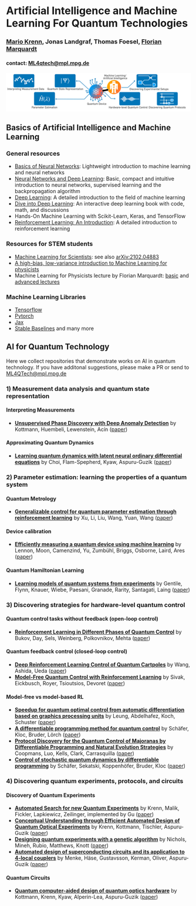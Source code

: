 # Artificial Intelligence and Machine Learning For Quantum Technologies
### **[Mario Krenn](https://mpl.mpg.de/research-at-mpl/independent-research-groups/krenn-research-group/), Jonas Landgraf, Thomas Foesel, [Florian Marquardt](https://mpl.mpg.de/divisions/marquardt-division)**

#### contact: ML4qtech@mpl.mpg.de

<p align="center">
   <img src="https://github.com/ML4QTech/Collection/blob/main/overview.png" alt="Overview" width="999px">
</p>

## Basics of Artificial Intelligence and Machine Learning

### General resources
- [Basics of Neural Networks](https://www.dkriesel.com/en/science/neural_networks): Lightweight introduction to machine learning and neural networks
- [Neural Networks and Deep Learning](http://neuralnetworksanddeeplearning.com): Basic, compact and intuitive introduction to neural networks, supervised learning and the backpropagation algorithm
- [Deep Learning](https://www.deeplearningbook.org/): A detailed introduction to the field of machine learning
- [Dive into Deep Learning](https://d2l.ai/): An interactive deep learning book with code, math, and discussions
- Hands-On Machine Learning with Scikit-Learn, Keras, and TensorFlow
- [Reinforcement Learning: An Introduction](http://incompleteideas.net/book/the-book.html): A detailed introduction to reinforcement learning

### Resources for STEM students
- [Machine Learning for Scientists](https://ml-lectures.org): see also [arXiv:2102.04883](https://arxiv.org/abs/2102.04883)
- [A high-bias, low-variance introduction to Machine Learning for physicists](https://arxiv.org/abs/1803.08823)
- Machine Learning for Physicists lecture by Florian Marquardt: [basic](https://machine-learning-for-physicists.org/) and [advanced lectures](https://pad.gwdg.de/2021_AdvancedMachineLearningForScience)

### Machine Learning Libraries

- [Tensorflow](https://www.tensorflow.org/)
- [Pytorch](https://pytorch.org/)
- [Jax](https://github.com/google/jax)
- [Stable Baselines](https://stable-baselines.readthedocs.io)
and many more

## AI for Quantum Technology

Here we collect repositories that demonstrate works on AI in quantum technology. If you have additonal suggestions, please make a PR or send to [ML4QTech@mpl.mpg.de](ML4QTech@mpl.mpg.de)

### 1) Measurement data analysis and quantum state representation
#### Interpreting Measurements

- [**Unsupervised Phase Discovery with Deep Anomaly Detection**](https://github.com/Qottmann/phase-discovery-anomaly-detection) by Kottmann, Huembeli, Lewenstein, Acín ([paper](https://journals.aps.org/prl/abstract/10.1103/PhysRevLett.125.170603))

#### Approximating Quantum Dynamics
- [**Learning quantum dynamics with latent neural ordinary differential equations**](https://github.com/aspuru-guzik-group/QNODE) by Choi, Flam-Spepherd, Kyaw, Aspuru-Guzik ([paper](https://journals.aps.org/pra/abstract/10.1103/PhysRevA.105.042403))

### 2) Parameter estimation: learning the properties of a quantum system
#### Quantum Metrology
- [**Generalizable control for quantum parameter estimation through reinforcement learning**](https://github.com/MilCOS/Quantum_Parameter_Estimation_with_RL) by Xu, Li, Liu, Wang, Yuan, Wang  ([paper](https://www.nature.com/articles/s41534-019-0198-z))
#### Device calibration
- [**Efficiently measuring a quantum device using machine learning**](https://github.com/returnddd/CVAE_for_QE) by Lennon, Moon, Camenzind, Yu, Zumbühl, Briggs, Osborne, Laird, Ares ([paper](https://www.nature.com/articles/s41534-019-0193-4))

#### Quantum Hamiltonian Learning
- [**Learning models of quantum systems from experiments**](https://github.com/flynnbr11/QMLA) by Gentile, Flynn, Knauer, Wiebe, Paesani, Granade, Rarity, Santagati, Laing ([paper](https://www.nature.com/articles/s41567-021-01201-7))

### 3) Discovering strategies for hardware-level quantum control

#### Quantum control tasks without feedback (open-loop control)
- [**Reinforcement Learning in Different Phases of Quantum Control**](https://github.com/mgbukov/dynamicQL/tree/master/SA) by Bukov, Day, Sels, Weinberg, Polkovnikov, Mehta ([paper](https://doi.org/https://doi.org/10.1103/PhysRevX.8.031086))

#### Quantum feedback control (closed-loop control)
- [**Deep Reinforcement Learning Control of Quantum Cartpoles**](https://github.com/Z-T-WANG/DeepReinforcementLearningControlOfQuantumCartpoles) by Wang, Ashida, Ueda ([paper](https://journals.aps.org/prl/abstract/10.1103/PhysRevLett.125.100401))
- [**Model-Free Quantum Control with Reinforcement Learning**](https://github.com/v-sivak/quantum-control-rl) by Sivak, Eickbusch, Royer, Tsioutsios, Devoret ([paper](https://doi.org/10.1103/PhysRevX.12.011059))

#### Model-free vs model-based RL
- [**Speedup for quantum optimal control from automatic differentiation based on graphics processing units**](https://github.com/SchusterLab/quantum-optimal-control) by Leung, Abdelhafez, Koch, Schuster ([paper](https://doi.org/10.1103/PhysRevA.95.042318))
- [**A differentiable programming method for quantum control**](https://github.com/frankschae/A-differentiable-programming-method-for-quantum-control) by Schäfer, Kloc, Bruder, Lörch ([paper](https://doi.org/10.1088/2632-2153/ab9802))
- [**Protocol Discovery for the Quantum Control of Majoranas by Differentiable Programming and Natural Evolution Strategies**](https://github.com/LuukCoopmans/Majorana-Game) by Coopmans, Luo, Kells, Clark, Carrasquilla ([paper](https://doi.org/10.1103/PRXQuantum.2.020332))
- [**Control of stochastic quantum dynamics by differentiable programming**](https://github.com/frankschae/Control-of-Stochastic-Quantum-Dynamics-with-Differentiable-Programming) by Schäfer, Sekatski, Koppenhöfer, Bruder, Kloc ([paper](https://doi.org/10.1088/2632-2153/abec22))


### 4) Discovering quantum experiments, protocols, and circuits

#### Discovery of Quantum Experiments
- [**Automated Search for new Quantum Experiments**](https://github.com/XuemeiGu/MelvinPython) by Krenn, Malik, Fickler, Lapkiewicz, Zeilinger, implemented by Gu ([paper](https://journals.aps.org/prl/abstract/10.1103/PhysRevLett.116.090405))
- [**Conceptual Understanding through Efficient Automated Design of Quantum Optical Experiments**](https://github.com/aspuru-guzik-group/Theseus) by Krenn, Kottmann, Tischler, Aspuru-Guzik ([paper](https://journals.aps.org/prx/abstract/10.1103/PhysRevX.11.031044))
- [**Designing quantum experiments with a genetic algorithm**](https://github.com/paulk444/AdaQuantum) by Nichols, Mineh, Rubio, Matthews, Knott ([paper](https://iopscience.iop.org/article/10.1088/2058-9565/ab4d89))
- [**Automated design of superconducting circuits and its application to 4-local couplers**](https://github.com/aspuru-guzik-group/scilla) by Menke, Häse, Gustavsson, Kerman, Oliver, Aspuru-Guzik ([paper](https://www.nature.com/articles/s41534-021-00382-6))

#### Quantum Circuits
- [**Quantum computer-aided design of quantum optics hardware**](https://github.com/kottmanj/Photonic) by Kottmann, Krenn, Kyaw, Alperin-Lea, Aspuru-Guzik ([paper](https://iopscience.iop.org/article/10.1088/2058-9565/abfc94/meta))
